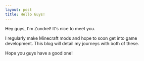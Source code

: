 ```yaml
---
layout: post
title: Hello Guys!
---
```


Hey guys, I'm Zundrel! It's nice to meet you.

I regularly make Minecraft mods and hope to soon get into game development. This blog will detail my journeys with both of these.

Hope you guys have a good one!